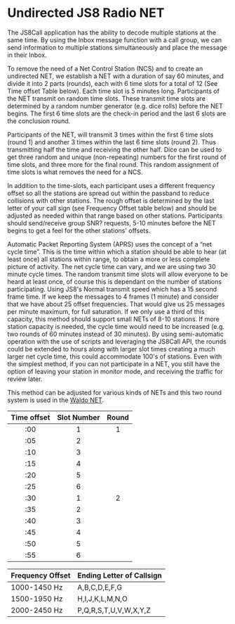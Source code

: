 # **Undirected JS8 Radio NET**

The JS8Call application has the ability to decode multiple stations at the same time. By using the Inbox message function with a call group, we can send information to multiple stations simultaneously and place the message in their Inbox.

To remove the need of a Net Control Station (NCS) and to create an undirected NET, we establish a NET with a duration of say 60 minutes, and divide it into 2 parts (rounds), each with 6 time slots for a total of 12 (See Time offset Table below). Each time slot is 5 minutes long. Participants of the NET transmit on random time slots. These transmit time slots are determined by a random number generator (e.g. dice rolls) before the NET begins. The first 6 time slots are the check-in period and the last 6 slots are the conclusion round. 

Participants of the NET, will transmit 3 times within the first 6 time slots (round 1\) and another 3 times within the last 6 time slots (round 2). Thus transmitting half the time and receiving the other half. Dice can be used to get three random and unique (non-repeating) numbers for the first round of time slots, and three more for the final round. This random assignment of time slots is what removes the need for a NCS.

In addition to the time-slots, each participant uses a different frequency offset so all the stations are spread out within the passband to reduce collisions with other stations. The rough offset is determined by the last letter of your call sign (see Frequency Offset table below) and should be adjusted as needed within that range based on other stations. Participants should send/receive group SNR? requests, 5-10 minutes before the NET begins to get a feel for the other stations' offsets.

Automatic Packet Reporting System (APRS) uses the concept of a “net cycle time”. This is the time within
which a station should be able to hear (at least once) all stations
within range, to obtain a more or less complete picture of activity.
The net cycle time can vary, and we are using two 30 minute cycle times. The random transmit time slots will allow everyone to be heard at least once, of course this is dependant on the number of stations participating.
Using JS8's Normal transmit speed which has a 15 second frame time. If we keep the messages to 4 frames (1 minute) and consider that we have about 25 offset frequencies. That would give us 25 messages per minute maximum, for full saturation. If we only use a third of this capacity, this method should support small NETs of 8-10 stations. If more station capacity is needed, the cycle time would need to be increased (e.g. two rounds of 60 minutes instead of 30 minutes). By using semi-automatic operation with the use of scripts and leveraging the JS8Call API, the rounds could be extended to hours along with larger slot times creating a much larger net cycle time, this could accommodate 100's of stations. Even with the simplest method, if you can not participate in a NET, you still have the option of leaving your station in monitor mode, and receiving the traffic for review later.
  
This method can be adjusted for various kinds of NETs and this two round system is used in the [Waldo NET](./waldo_net.md).


| Time offset | Slot Number | Round |
| :---: | :---: | :---: |
| :00 | 1 | 1 |
| :05 | 2 |  |
| :10 | 3 |  |
| :15 | 4 |  |
| :20 | 5 |  |
| :25 | 6 |  |
| :30 | 1 | 2 |
| :35 | 2 |  |
| :40 | 3 |  |
| :45 | 4 |  |
| :50 | 5 |  |
| :55 | 6 |  |

| Frequency Offset | Ending Letter of Callsign |
| :---- | ----- |
| 1000-1450 Hz | A,B,C,D,E,F,G |
| 1500-1950 Hz | H,I,J,K,L,M,N,O |
| 2000-2450 Hz | P,Q,R,S,T,U,V,W,X,Y,Z |


